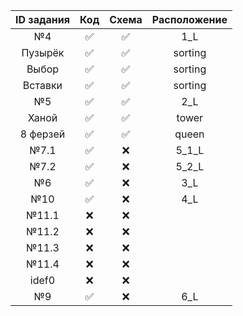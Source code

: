 | ID задания | Код | Схема | Расположение |
| :----: | :----: | :----: | :----: |
| №4 | ✅ | ✅ | 1_L |
| Пузырёк | ✅ | ✅ | sorting |
| Выбор | ✅ | ✅ | sorting |
| Вставки | ✅ | ✅ | sorting |
| №5 | ✅ | ✅ | 2_L |
| Ханой | ✅ | ✅ | tower |
| 8 ферзей | ✅ | ✅ | queen |
| №7.1 | ✅ | ❌ | 5_1_L |
| №7.2 | ✅ | ❌ | 5_2_L |
| №6 | ✅ | ❌ | 3_L |
| №10 | ✅ | ❌ | 4_L |
| №11.1 | ❌ | ❌ |  |
| №11.2 | ❌ | ❌ |  |
| №11.3 | ❌ | ❌ |  |
| №11.4 | ❌ | ❌ |  |
| idef0 | ❌ | ❌ |  |
| №9 | ✅ | ❌ | 6_L |
